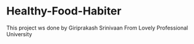 # Healthy-Food-Habiter
This project ws done by Giriprakash Srinivaan From Lovely Professional University
